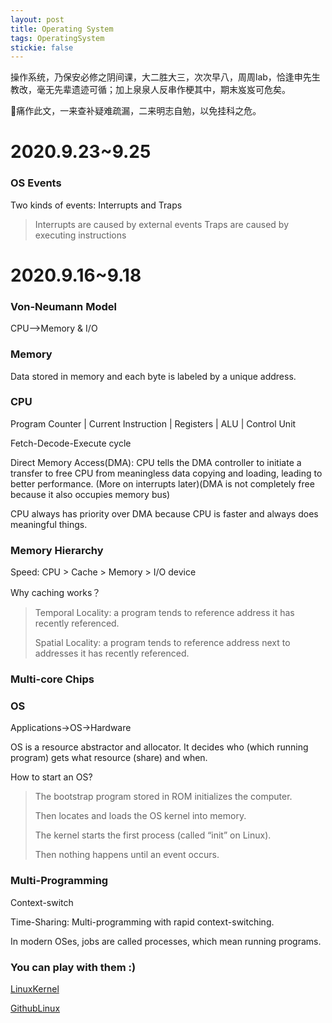 ```yaml
---
layout: post
title: Operating System
tags: OperatingSystem
stickie: false
---
```

操作系统，乃保安必修之阴间课，大二胜大三，次次早八，周周lab，恰逢申先生教改，毫无先辈遗迹可循；加上泉泉人反串作梗其中，期末岌岌可危矣。

👴痛作此文，一来查补疑难疏漏，二来明志自勉，以免挂科之危。

# 2020.9.23~9.25

### OS Events
Two kinds of events: Interrupts and Traps
> Interrupts are caused by external events
> Traps are caused by executing instructions

# 2020.9.16~9.18

### Von-Neumann Model
CPU-->Memory & I/O

### Memory
Data stored in memory and each byte is labeled by a unique address.

### CPU
Program Counter  |  Current Instruction  |  Registers  |  ALU  |  Control Unit

Fetch-Decode-Execute cycle

Direct Memory Access(DMA): CPU tells the DMA controller to initiate a transfer to free CPU from meaningless data copying and loading, leading to better performance. (More on interrupts later)(DMA is not completely free because it also occupies memory bus)

CPU always has priority over DMA because CPU is faster and always does meaningful things.

### Memory Hierarchy
Speed: CPU > Cache > Memory > I/O device

Why caching works？
> Temporal Locality: a program tends to reference address it has recently referenced.
>
> Spatial Locality: a program tends to reference address next to addresses it has recently referenced.

### Multi-core Chips

### OS
Applications->OS->Hardware

OS is a resource abstractor and allocator. It decides who (which running program) gets what resource (share) and when.

How to start an OS?
> The bootstrap program stored in ROM initializes the computer.
>
> Then locates and loads the OS kernel into memory.
>
> The kernel starts the first process (called “init” on Linux).
>
> Then nothing happens until an event occurs.

### Multi-Programming
Context-switch

Time-Sharing: Multi-programming with rapid context-switching.

In modern OSes, jobs are called processes, which mean running programs.



### You can play with them :)
[LinuxKernel](https://www.kernel.org/)

[GithubLinux](https://github.com/torvalds/linux)
